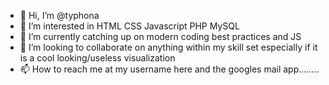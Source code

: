 - 👋 Hi, I’m @typhona
- 👀 I’m interested in HTML CSS Javascript PHP MySQL
- 🌱 I’m currently catching up on modern coding best practices and JS
- 💞️ I’m looking to collaborate on anything within my skill set especially if it is a cool looking/useless visualization
- 📫 How to reach me at my username  here and the googles mail app........

<!---
typhona/typhona is a ✨ special ✨ repository because its `README.md` (this file) appears on your GitHub profile.
You can click the Preview link to take a look at your changes.
--->
